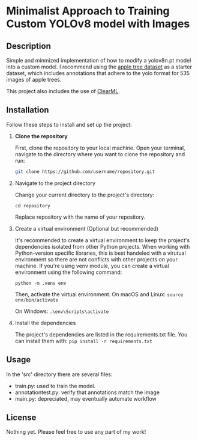 # Minimalist Approach to Training Custom YOLOv8 model with Images

## Description

Simple and minmized implementation of how to modify a yolov8n.pt model into a custom model. 
I recommend using the [apple tree dataset](https://github.com/RoyVoetman/generated-apple-trees-fine-tuning) as a starter dataset, which includes annotations that adhere to the yolo format for 535 images of apple trees. 

This project also includes the use of [ClearML](https://clear.ml/docs/latest/docs/getting_started/mlops/mlops_first_steps/?utm_campaign=Signup%20Onboarding&utm_medium=email&_hsmi=234908432&_hsenc=p2ANqtz-9su_0Lu03rS1PJgSus3HmJKQoVU1VMAzfp3BM7Vje904BzFpog3MILNiHCETGbXXyTluuHVLQ374r5hbBjb8loARXwmA&utm_content=234908432&utm_source=hs_automation). 

## Installation

Follow these steps to install and set up the project:

1. **Clone the repository**

   First, clone the repository to your local machine. Open your terminal, navigate to the directory where you want to clone the repository and run:

   ```bash
   git clone https://github.com/username/repository.git

2. Navigate to the project directory

    Change your current directory to the project's directory:

    `cd repository`

    Replace repository with the name of your repository.

3. Create a virtual environment (Optional but recommended)

    It's recommended to create a virtual environment to keep the project's dependencies isolated from other Python projects. When working with Python-version specific libraries, this is best handeled with a virutual environment so there are not conflicts with other projects on your machine. If you're using venv module, you can create a virtual environment using the following command:

    `python -m .venv env`

    Then, activate the virtual environment. On macOS and Linux:
    `source env/bin/activate`

    On Windows:
    `.\env\Scripts\activate`

4. Install the dependencies

    The project's dependencies are listed in the requirements.txt file. You can install them with:
    `pip install -r requirements.txt` 

## Usage

In the 'src' directory there are several files:
* train.py: used to train the model.
* annotationtest.py: verify that annotations match the image
* main.py: depreciated, may eventually automate workflow

## License

Nothing yet. Please feel free to use any part of my work!
